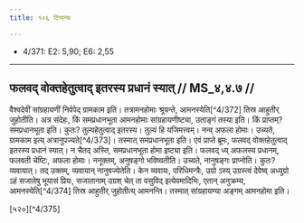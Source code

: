 ```yaml
---
title: १०६ टिप्पन्यः

---
```

- 4/371: E2: 5,90; E6: 2,55

____________________________________________


## फलवद् वोक्तहेतुत्वाद् इतरस्य प्रधानं स्यात् // MS_४,४.७ //

वैश्वदेवीं सांग्रहायणीं निर्वपेद् ग्रामकाम इति। तत्रामनहोमाः श्रूयन्ते, आमनस्येति[^4/372] तिस्र आहुतीर् जुहोतीति। अत्र संदेहः, किं समप्रधानभूता आमनहोमाः सांग्रहायणीष्ट्या, उताङ्गं तस्या इति। किं प्राप्तम्? समप्रधानभूता इति। कुतः? तुल्यहेतुत्वाद् इतरस्य। तुल्यं हि यजिमत्त्वम्। नन्व् अफला होमाः। उच्यते, ग्रामकाम इत्य् अत्रानुपज्यते[^4/373]। तस्मात् समप्रधानभूता इति।
एवं प्राप्ते ब्रूमः, फलवद् वोक्तहेतुत्वाद् इतरस्य प्रधानं स्यात्। न चैतद् अस्ति, समप्रधानभूता होमा इष्ट्या इति। फलवद् ध्य् अफलस्य प्रधानम्, फलवती चेष्टिः, अफला होमाः। ननूक्तम्, अनुषङ्गो भविष्यतीति। उच्यते, नानुषङ्गः प्राप्नोति। कुतः? व्यवायात्। तद् उक्तम्, व्यवायान् नानुषज्येतेति। केन व्यवायः, परिधिमन्त्रैः, उग्रो ऽस्य् उग्रस्त्वं देवेष्व् अध्युग्रो ऽहं सजातेषु भूयासं प्रियः, सजातानाम् उग्रश् चेत् ता वसुविद् इत्येवमादिभिः, एतान् अनुक्रम्य, आमनस्येति[^4/374] तिस्र आहुतीर् जुहोतीत्य् आमनन्ति। तस्मात् सांग्रहायण्या अङ्गम् आमनहोमा इति।

[५२०][^4/375]
